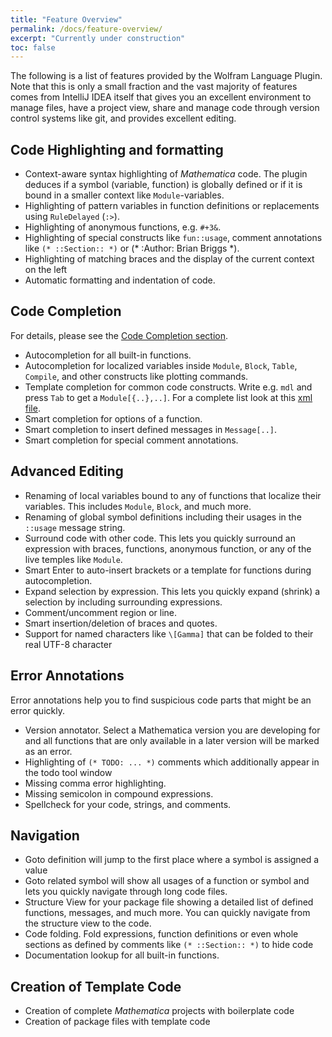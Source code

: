 ```yaml
---
title: "Feature Overview"
permalink: /docs/feature-overview/
excerpt: "Currently under construction"
toc: false
---
```


The following is a list of features provided by the Wolfram Language Plugin.
Note that this is only a small fraction and the vast majority of features comes from IntelliJ IDEA itself that gives you
an excellent environment to manage files, have a project view, share and manage code through version control systems like git,
and provides excellent editing.

## Code Highlighting and formatting

* Context-aware syntax highlighting of _Mathematica_ code. The plugin deduces if a symbol (variable, function) is globally defined or if it is bound in a smaller context like `Module`-variables.
* Highlighting of pattern variables in function definitions or replacements using `RuleDelayed` (`:>`).
* Highlighting of anonymous functions, e.g. `#+3&`.
* Highlighting of special constructs like `fun::usage`, comment annotations like `(* ::Section:: *)` or (* :Author: Brian Briggs *).
* Highlighting of matching braces and the display of the current context on the left
* Automatic formatting and indentation of code.

## Code Completion

For details, please see the [Code Completion section](/docs/03-code-completion.md).

* Autocompletion for all built-in functions.
* Autocompletion for localized variables inside `Module`, `Block`, `Table`, `Compile`, and other constructs like plotting commands.
* Template completion for common code constructs. Write e.g. `mdl` and press `Tab` to get a `Module[{..},..]`. For a complete list look at this [xml file](https://github.com/halirutan/Mathematica-IntelliJ-Plugin/blob/develop/resources/de/halirutan/mathematica/codeinsight/livetemplates/mathematica.xml).
* Smart completion for options of a function.
* Smart completion to insert defined messages in `Message[..]`.
* Smart completion for special comment annotations.

## Advanced Editing

* Renaming of local variables bound to any of functions that localize their variables. This includes `Module`, `Block`, and much more.
* Renaming of global symbol definitions including their usages in the `::usage` message string.
* Surround code with other code. This lets you quickly surround an expression with braces, functions, anonymous function, or any of the live temples like `Module`.
* Smart Enter to auto-insert brackets or a template for functions during autocompletion.
* Expand selection by expression. This lets you quickly expand (shrink) a selection by including surrounding expressions.
* Comment/uncomment region or line.
* Smart insertion/deletion of braces and quotes.
* Support for named characters like `\[Gamma]` that can be folded to their real UTF-8 character

## Error Annotations

Error annotations help you to find suspicious code parts that might be an error quickly.

* Version annotator. Select a Mathematica version you are developing for and all functions that are only available in a later version will be marked as an error.
* Highlighting of `(* TODO: ... *)` comments which additionally appear in the todo tool window
* Missing comma error highlighting.
* Missing semicolon in compound expressions.
* Spellcheck for your code, strings, and comments.

## Navigation

* Goto definition will jump to the first place where a symbol is assigned a value
* Goto related symbol will show all usages of a function or symbol and lets you quickly navigate through long code files.  
* Structure View for your package file showing a detailed list of defined functions, messages, and much more. You can quickly navigate from the structure view to the code.
* Code folding. Fold expressions, function definitions or even whole sections as defined by comments like `(* ::Section:: *)` to hide code
* Documentation lookup for all built-in functions.

## Creation of Template Code

* Creation of complete _Mathematica_ projects with boilerplate code
* Creation of package files with template code




